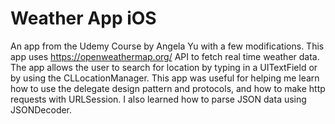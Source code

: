 # Weather App iOS

An app from the Udemy Course by Angela Yu with a few modifications. This app uses https://openweathermap.org/ API to fetch real time weather data. The app allows the user to search for location by typing in a UITextField or by using the CLLocationManager. This app was useful for helping me learn how to use the delegate design pattern and protocols, and how to make http requests with URLSession. I also learned how to parse JSON data using JSONDecoder. 


